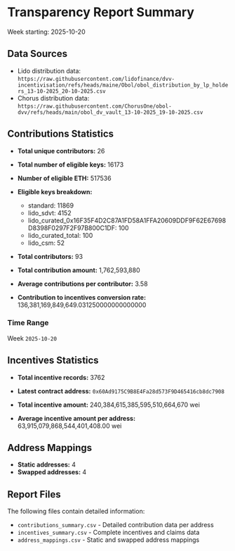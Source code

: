 # Transparency Report Summary
Week starting: 2025-10-20

## Data Sources
- Lido distribution data: `https://raw.githubusercontent.com/lidofinance/dvv-incentivisation/refs/heads/maine/Obol/obol_distribution_by_lp_holders_13-10-2025_20-10-2025.csv`
- Chorus distribution data: `https://raw.githubusercontent.com/ChorusOne/obol-dvv/refs/heads/main/obol_dv_vault_13-10-2025_19-10-2025.csv`

## Contributions Statistics
- **Total unique contributors:** 26
- **Total number of eligible keys:** 16173
- **Number of eligible ETH:** 517536

- **Eligible keys breakdown:**
  - standard: 11869
  - lido_sdvt: 4152
  - lido_curated_0x16F35F4D2C87A1FD58A1FFA20609DDF9F62E67698D8398F0297F2F97B800C1DF: 100
  - lido_curated_total: 100
  - lido_csm: 52

- **Total contributors:** 93
- **Total contribution amount:** 1,762,593,880
- **Average contributions per contributor:** 3.58
- **Contribution to incentives conversion rate:** 136,381,169,849,649.031250000000000000

### Time Range
Week `2025-10-20`

## Incentives Statistics
- **Total incentive records:** 3762
- **Latest contract address:** `0x60Ad9175C9B8E4Fa28d573F9D465416cb8dc7908`

- **Total incentive amount:** 240,384,615,385,595,510,664,670 wei
- **Average incentive amount per address:** 63,915,079,868,544,401,408.00 wei

## Address Mappings
- **Static addresses:** 4
- **Swapped addresses:** 4

## Report Files
The following files contain detailed information:
- `contributions_summary.csv` - Detailed contribution data per address
- `incentives_summary.csv` - Complete incentives and claims data
- `address_mappings.csv` - Static and swapped address mappings